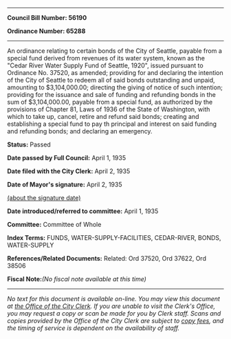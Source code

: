 

********

**Council Bill Number: 56190**
   
**Ordinance Number: 65288**
********

 An ordinance relating to certain bonds of the City of Seattle, payable from a special fund derived from revenues of its water system, known as the "Cedar River Water Supply Fund of Seattle, 1920", issued pursuant to Ordinance No. 37520, as amended; providing for and declaring the intention of the City of Seattle to redeem all of said bonds outstanding and unpaid, amounting to $3,104,000.00; directing the giving of notice of such intention; providing for the issuance and sale of funding and refunding bonds in the sum of $3,104,000.00, payable from a special fund, as authorized by the provisions of Chapter 81, Laws of 1936 of the State of Washington, with which to take up, cancel, retire and refund said bonds; creating and establishing a special fund to pay th principal and interest on said funding and refunding bonds; and declaring an emergency.

**Status:** Passed
   
**Date passed by Full Council:** April 1, 1935
   
**Date filed with the City Clerk:** April 2, 1935
   
**Date of Mayor's signature:** April 2, 1935
   
[(about the signature date)](/~public/approvaldate.htm)
   
   
   
**Date introduced/referred to committee:** April 1, 1935
   
**Committee:** Committee of Whole
   
   
**Index Terms:** FUNDS, WATER-SUPPLY-FACILITIES, CEDAR-RIVER, BONDS, WATER-SUPPLY

**References/Related Documents:** Related: Ord 37520, Ord 37622, Ord 38506

**Fiscal Note:**_(No fiscal note available at this time)_
********

_No text for this document is available on-line. You may view this document at [the Office of the City Clerk](http://www.seattle.gov/leg/clerk/contactUs.htm). If you are unable to visit the Clerk's Office, you may request a copy or scan be made for you by Clerk staff. Scans and copies provided by the Office of the City Clerk are subject to [copy fees](http://clerk.seattle.gov/~public/clerkfees.htm), and the timing of service is dependent on the availability of staff._

